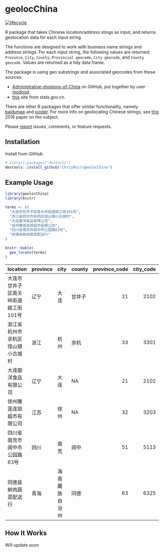 
<!-- README.md is generated from README.Rmd. Please edit that file -->
geolocChina
===========

[![lifecycle](https://img.shields.io/badge/lifecycle-experimental-orange.svg)](https://www.tidyverse.org/lifecycle/#experimental)

R package that takes Chinese location/address stings as input, and returns geolocation data for each input string.

The functions are designed to work with business name strings and address strings. For each input string, the following values are returned: `Province`, `City`, `County`, `Provincial geocode`, `City geocode`, and `County geocode`. Values are returned as a tidy data frame.

The package is using geo substrings and associated geocodes from these sources:

-   [Administrative-divisions-of-China](https://github.com/modood/Administrative-divisions-of-China) on GitHub, put together by user [modood](https://github.com/modood).
-   [this](http://www.stats.gov.cn/tjsj/tjbz/tjyqhdmhcxhfdm/) site from stats.gov.cn.

There are other R packages that offer similar functionality, namely [baidumap](https://github.com/badbye/baidumap) and [poster](https://github.com/Ironholds/poster). For more info on geolocating Chinese strings, see [this](https://pdfs.semanticscholar.org/ca9d/2d09d0a2420a7ce398e14ed43f8cd7464705.pdf) 2016 paper on the subject.

Please [report](https://github.com/ChrisMuir/geolocChina/issues) issues, comments, or feature requests.

Installation
------------

Install from GitHub

``` r
# install.packages("devtools")
devtools::install_github("ChrisMuir/geolocChina")
```

Example Usage
-------------

``` r
library(geolocChina)
library(knitr)

terms <- c(
  "大连市甘井子区南关岭街道姚工街101号",
  "浙江省杭州市余杭区径山镇小古城村",
  "大连御洋食品有限公司",
  "徐州雅莲连锁超市有限公司", 
  "四川省南充市阆中市公园路63号", 
  "同德县鲜肉蔬菜配送行"
)

knitr::kable(
  geo_locate(terms)
)
```

| location                            | province | city           | county |  province\_code|  city\_code|  county\_code|
|:------------------------------------|:---------|:---------------|:-------|---------------:|-----------:|-------------:|
| 大连市甘井子区南关岭街道姚工街101号 | 辽宁     | 大连           | 甘井子 |              21|        2102|        210211|
| 浙江省杭州市余杭区径山镇小古城村    | 浙江     | 杭州           | 余杭   |              33|        3301|        330110|
| 大连御洋食品有限公司                | 辽宁     | 大连           | NA     |              21|        2102|            NA|
| 徐州雅莲连锁超市有限公司            | 江苏     | 徐州           | NA     |              32|        3203|            NA|
| 四川省南充市阆中市公园路63号        | 四川     | 南充           | 阆中   |              51|        5113|        511381|
| 同德县鲜肉蔬菜配送行                | 青海     | 海南藏族自治州 | 同德   |              63|        6325|        632522|

How It Works
------------

Will update soon
